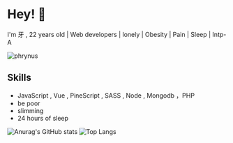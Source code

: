
# Hey! 👋

I'm 牙 , 22 years old | Web developers | lonely | Obesity | Pain | Sleep | Intp-A

![phrynus](https://moe-counter.glitch.me/get/@phrynus?theme=moebooru-h)

## Skills

-  JavaScript , Vue , PineScript , SASS , Node , Mongodb ，PHP
-  be poor
-  slimming
-  24 hours of sleep

![Anurag's GitHub stats](https://github-readme-stats.vercel.app/api?username=phrynus&show_icons=true&hide=issues,contribs&hide_border=true&show_owner=false)
![Top Langs](https://github-readme-stats.vercel.app/api/top-langs/?username=phrynus&layout=compact&hide=HTML&hide_border=true)

